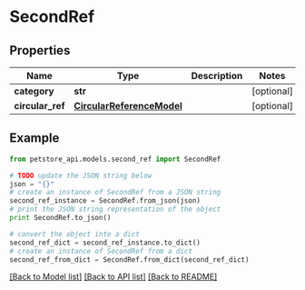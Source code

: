 # SecondRef


## Properties
Name | Type | Description | Notes
------------ | ------------- | ------------- | -------------
**category** | **str** |  | [optional] 
**circular_ref** | [**CircularReferenceModel**](CircularReferenceModel.md) |  | [optional] 

## Example

```python
from petstore_api.models.second_ref import SecondRef

# TODO update the JSON string below
json = "{}"
# create an instance of SecondRef from a JSON string
second_ref_instance = SecondRef.from_json(json)
# print the JSON string representation of the object
print SecondRef.to_json()

# convert the object into a dict
second_ref_dict = second_ref_instance.to_dict()
# create an instance of SecondRef from a dict
second_ref_from_dict = SecondRef.from_dict(second_ref_dict)
```
[[Back to Model list]](../README.md#documentation-for-models) [[Back to API list]](../README.md#documentation-for-api-endpoints) [[Back to README]](../README.md)


